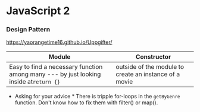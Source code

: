# JavaScript 2
### Design Pattern

https://yaorangetime16.github.io/Uppgifter/

Module | Constructor
------------ | -------------
Easy to find a necessary function among many  --- by just looking inside at```return {}``` | outside of the module to create an instance of a movie


* Asking for your advice *
There is tripple for-loops in the ```getByGenre``` function. Don't know how to fix them with filter() or map().